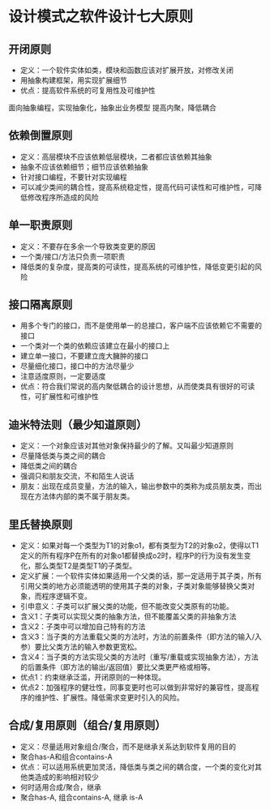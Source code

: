 # 设计模式之软件设计七大原则

## 开闭原则

- 定义：一个软件实体如类，模块和函数应该对扩展开放，对修改关闭
- 用抽象构建框架，用实现扩展细节
- 优点：提高软件系统的可复用性及可维护性

面向抽象编程，实现抽象化，抽象出业务模型
提高内聚，降低耦合

## 依赖倒置原则

- 定义：高层模块不应该依赖低层模块，二者都应该依赖其抽象
- 抽象不应该依赖细节；细节应该依赖抽象
- 针对接口编程，不要针对实现编程
- 可以减少类间的耦合性，提高系统稳定性，提高代码可读性和可维护性，可降低修改程序所造成的风险

## 单一职责原则

- 定义：不要存在多余一个导致类变更的原因
- 一个类/接口/方法只负责一项职责
- 降低类的复杂度，提高类的可读性，提高系统的可维护性，降低变更引起的风险 

## 接口隔离原则

- 用多个专门的接口，而不是使用单一的总接口，客户端不应该依赖它不需要的接口 
- 一个类对一个类的依赖应该建立在最小的接口上
- 建立单一接口，不要建立庞大臃肿的接口
- 尽量细化接口，接口中的方法尽量少
- 注意适度原则，一定要适度
- 优点：符合我们常说的高内聚低耦合的设计思想，从而使类具有很好的可读性，可扩展性和可维护性

## 迪米特法则（最少知道原则）

- 定义：一个对象应该对其他对象保持最少的了解。又叫最少知道原则
- 尽量降低类与类之间的耦合
- 降低类之间的耦合
- 强调只和朋友交流，不和陌生人说话
- 朋友：出现在成员变量，方法的输入，输出参数中的类称为成员朋友类，而出现在方法体内部的类不属于朋友类。

## 里氏替换原则

- 定义：如果对每一个类型为T1的对象o1，都有类型为T2的对象o2，使得以T1定义的所有程序P在所有的对象o1都替换成o2时，程序P的行为没有发生变化，那么类型T2是类型T1的子类型。
- 定义扩展：一个软件实体如果适用一个父类的话，那一定适用于其子类，所有引用父类的地方必须能透明的使用其子类的对象，子类对象能够替换父类对象，而程序逻辑不变。
- 引申意义：子类可以扩展父类的功能，但不能改变父类原有的功能。
- 含义1：子类可以实现父类的抽象方法，但不能覆盖父类的非抽象方法
- 含义2：子类中可以增加自己特有的方法
- 含义3：当子类的方法重载父类的方法时，方法的前置条件（即方法的输入/入参）要比父类方法的输入参数更宽松。
- 含义4：当子类的方法实现父类的方法时（重写/重载或实现抽象方法），方法的后置条件（即方法的输出/返回值）要比父类更严格或相等。
- 优点1：约束继承泛滥，开闭原则的一种体现。
- 优点2：加强程序的健壮性，同事变更时也可以做到非常好的兼容性，提高程序的维护性、扩展性。降低需求变更时引入的风险。

## 合成/复用原则（组合/复用原则）

- 定义：尽量适用对象组合/聚合，而不是继承关系达到软件复用的目的
- 聚合has-A和组合contains-A
- 优点：可以适用系统更加灵活，降低类与类之间的耦合度，一个类的变化对其他类造成的影响相对较少
- 何时适用合成/聚合，继承
- 聚合has-A, 组合contains-A, 继承 is-A